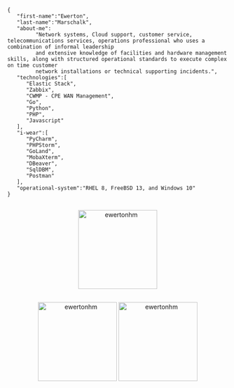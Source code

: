 ```
{
   "first-name":"Ewerton",
   "last-name":"Marschalk",
   "about-me":
         "Network systems, Cloud support, customer service, telecommunications services, operations professional who uses a combination of informal leadership
         and extensive knowledge of facilities and hardware management skills, along with structured operational standards to execute complex on time customer 
         network installations or technical supporting incidents.",
   "technologies":[
      "Elastic Stack",
      "Zabbix",
      "CWMP - CPE WAN Management",
      "Go",
      "Python",
      "PHP",
      "Javascript"
   ],
   "i-wear":[
      "PyCharm",
      "PHPStorm",
      "GoLand",
      "MobaXterm",
      "DBeaver",
      "SqlDBM",
      "Postman"
   ],
   "operational-system":"RHEL 8, FreeBSD 13, and Windows 10"
}
```
<h2></h2>	
<p align="center"><img height="180em" src="https://github-profile-summary-cards.vercel.app/api/cards/profile-details?username=ewertonhm&theme=github_dark" alt="ewertonhm" align = "center"/></p>
<h2></h2>
<p align="center"><img height="180em" src="https://github-readme-stats.vercel.app/api?username=ewertonhm&hide_border=true&count_private=true&show_icons=true&theme=radical" alt="ewertonhm" align = "center"/>
<img height="180em" src="https://github-readme-stats.vercel.app/api/top-langs?username=ewertonhm&show_icons=true&locale=en&layout=compact&hide_border=true&theme=radical" alt="ewertonhm" align = "center"/></p>


<!--
**ewertonhm/ewertonhm** is a ✨ _special_ ✨ repository because its `README.md` (this file) appears on your GitHub profile.

Here are some ideas to get you started:

- 🔭 I’m currently working on ...
- 🌱 I’m currently learning ...
- 👯 I’m looking to collaborate on ...
- 🤔 I’m looking for help with ...
- 💬 Ask me about ...
- 📫 How to reach me: ...
- 😄 Pronouns: ...
- ⚡ Fun fact: ...
-->
